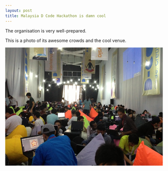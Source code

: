 ```yaml
---
layout: post
title: Malaysia D Code Hackathon is damn cool
---
```

The organisation is very well-prepared.

This is a photo of its awesome crowds and the cool venue.

  
![](/images/3bb3b95c-05e4-49a3-82bb-5ff99bc6ffb7/img_3750-copy.jpg)
